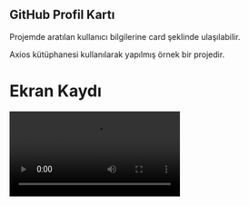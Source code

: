 ## GitHub Profil Kartı

Projemde aratılan kullanıcı bilgilerine card şeklinde ulaşılabilir.

Axios kütüphanesi kullanılarak yapılmış örnek bir projedir.

# Ekran Kaydı

<video src="github.mp4">
